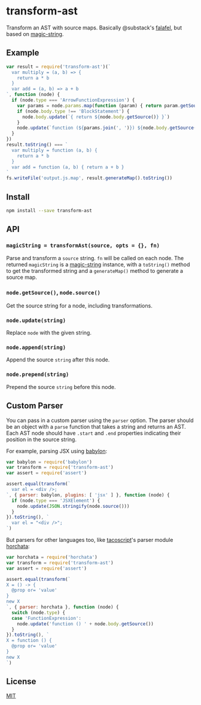 # transform-ast

Transform an AST with source maps.
Basically @substack's [falafel](https://github.com/substack/node-falafel), but based on [magic-string][].

## Example

```js
var result = require('transform-ast')(`
  var multiply = (a, b) => {
    return a * b
  }
  var add = (a, b) => a + b
`, function (node) {
  if (node.type === 'ArrowFunctionExpression') {
    var params = node.params.map(function (param) { return param.getSource() })
    if (node.body.type !== 'BlockStatement') {
      node.body.update(`{ return ${node.body.getSource()} }`)
    }
    node.update(`function (${params.join(', ')}) ${node.body.getSource()}`)
  }
})
result.toString() === `
  var multiply = function (a, b) {
    return a * b
  }
  var add = function (a, b) { return a + b }
`
fs.writeFile('output.js.map', result.generateMap().toString())
```

## Install

```bash
npm install --save transform-ast
```

## API

### `magicString = transformAst(source, opts = {}, fn)`

Parse and transform a `source` string.
`fn` will be called on each node.
The returned `magicString` is a [magic-string][] instance, with a `toString()` method to get the transformed string and a `generateMap()` method to generate a source map.

### `node.getSource()`, `node.source()`

Get the source string for a node, including transformations.

### `node.update(string)`

Replace `node` with the given string.

### `node.append(string)`

Append the source `string` after this node.

### `node.prepend(string)`

Prepend the source `string` before this node.

## Custom Parser

You can pass in a custom parser using the `parser` option.
The parser should be an object with a `parse` function that takes a string and returns an AST.
Each AST node should have `.start` and `.end` properties indicating their position in the source string.

For example, parsing JSX using [babylon](https://github.com/babel/babylon):

```js
var babylon = require('babylon')
var transform = require('transform-ast')
var assert = require('assert')

assert.equal(transform(`
  var el = <div />;
`, { parser: babylon, plugins: [ 'jsx' ] }, function (node) {
  if (node.type === 'JSXElement') {
    node.update(JSON.stringify(node.source()))
  }
}).toString(), `
  var el = "<div />";
`)
```

But parsers for other languages too, like [tacoscript](https://tacoscript.github.io)'s parser module [horchata](https://github.com/forivall/tacoscript/tree/master/packages/horchata):

```js
var horchata = require('horchata')
var transform = require('transform-ast')
var assert = require('assert')

assert.equal(transform(`
X = () -> {
  @prop or= 'value'
}
new X
`, { parser: horchata }, function (node) {
  switch (node.type) {
  case 'FunctionExpression':
    node.update('function () ' + node.body.getSource())
  }
}).toString(), `
X = function () {
  @prop or= 'value'
}
new X
`)
```

## License

[MIT](./LICENSE)

[magic-string]: https://github.com/rich-harris/magic-string
